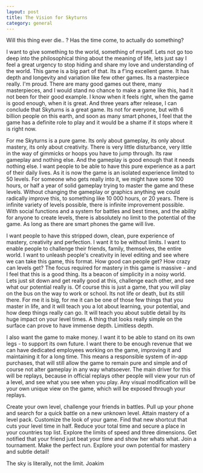 ```yaml
---
layout: post
title: The Vision for Skyturns
category: general
---
```


Will this thing ever die.. ? Has the time come, to actually do something?

I want to give something to the world, something of myself. Lets not go too deep into the philosophical thing about the meaning of life, lets just say I feel a great urgency to stop hiding and share my love and understanding of the world. This game is a big part of that. Its a f'ing excellent game. It has depth and longevity and variation like few other games. Its a masterpiece really. I'm proud. There are many good games out there, many masterpieces, and I would stand no chance to make a game like this, had it not been for their good example. I know when it feels right, when the game is good enough, when it is great. And three years after release, I can conclude that Skyturns is a great game. Its not for everyone, but with 6 billion people on this earth, and soon as many smart phones, I feel that the game has a definite role to play and it would be a shame if it stops where it is right now.

For me Skyturns is a pure game. Its only about gameplay, its only about mastery, its only about creativity. There is very little disturbance, very little in the way of gimmicks or hoops you have to jump through. Its raw gameplay and nothing else. And the gameplay is good enough that it needs nothing else. I want people to be able to have this pure experience as a part of their daily lives. As it is now the game is an isolated experience limited to 50 levels. For someone who gets really into it, we might have some 100 hours, or half a year of solid gameplay trying to master the game and these levels. Without changing the gameplay or graphics anything we could radically improve this, to something like 10 000 hours, or 20 years. There is infinite variety of levels possible, there is infinite improvement possible. With social functions and a system for battles and best times, and the ability for anyone to create levels, there is absolutely no limit to the potential of the game. As long as there are smart phones the game will live.

I want people to have this stripped down, clean, pure experience of mastery, creativity and perfection. I want it to be without limits. I want to enable people to challenge their friends, family, themselves, the entire world. I want to unleash people's creativity in level editing and see where we can take this game, this format. How good can people get? How crazy can levels get? The focus required for mastery in this game is massive - and I feel that this is a good thing. Its a beacon of simplicity in a noisy world. Lets just sit down and get really good at this, challenge each other, and see what our potential really is. Of course this is just a game, that you will play on the bus on the way to work or school. Its not life or death, but its still there. For me it is big, for me it can be one of those few things that you master in life, and it will teach you a lot about learning, your potential, and how deep things really can go. It will teach you about subtle detail by its huge impact on your level times. A thing that looks really simple on the surface can prove to have immense depth. Limitless depth.

I also want the game to make money. I want it to be able to stand on its own legs - to support its own future. I want there to be enough revenue that we can have dedicated employees working on the game, improving it and maintaining it for a long time. This means a responsible system of in-app purchases, that will still allow the game to remain pure and simple and of course not alter gameplay in any  way whatsoever. The main driver for this will be replays, because in official replays other people will view your run of a level, and see what you see when you play. Any visual modification will be your own unique view on the game, which will be exposed through your replays.

Create your own level, challenge your friends in battles. Pull up your phone and search for a quick battle on a new unknown level. Attain mastery of a level pack. Customize the look of your game. Find that new shortcut that cuts your level time in half. Reduce your total time and secure a place in your countries top list. Explore the limits of speed and three dimensions. Get notified that your friend just beat your time and show her whats what. Join a tournament. Make the perfect run. Explore your own potential for mastery and subtle detail! 

The sky is literally, not the limit.
Joakim
